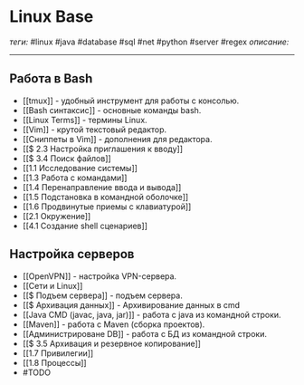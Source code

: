 # Linux Base
*теги:* #linux #java #database #sql #net #python #server #regex 
*описание:*

---
## Работа в Bash
- [[tmux]] - удобный инструмент для работы с консолью.
- [[Bash синтаксис]] - основные команды bash.
- [[Linux Terms]] - термины Linux.
- [[Vim]] - крутой текстовый редактор.
- [[Сниппеты в Vim]] - дополнения для редактора.
- [[$ 2.3 Настройка приглашения к вводу]]
- [[$ 3.4 Поиск файлов]]
- [[1.1 Исследование системы]]
- [[1.3 Работа с командами]]
- [[1.4 Перенаправление ввода и вывода]]
- [[1.5 Подстановка в командной оболочке]]
- [[1.6 Продвинутые приемы с клавиатурой]]
- [[2.1 Окружение]]
- [[4.1 Создание shell сценариев]]

## Настройка серверов
- [[OpenVPN]] - настройка VPN-сервера.
- [[Сети и Linux]]
- [[$ Подъем сервера]] - подъем сервера.
- [[$ Архивация данных]] - Архивирование данных в cmd
- [[Java CMD (javac, java, jar)]] - работа с java из командной строки.
- [[Maven]] - работа с Maven (сборка проектов).
- [[Администрироване DB]] - работа с БД из командной строки.
- [[$ 3.5 Архивация и резервное копирование]]
- [[1.7 Привилегии]]
- [[1.8 Процессы]]
- #TODO <?добавить настройку DNS, SSH, FTP, Apache серверов.?>
